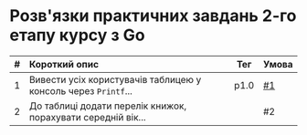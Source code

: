 # Розв'язки практичних завдань 2-го етапу курсу з Go

|  # | Короткий опис                                                  | Тег  | Умова |
|---:|:---------------------------------------------------------------|------|-------|
|  1 | Вивести усіх користувачів таблицею у консоль через `Printf`... | p1.0 | [#1](https://github.com/grescher/gocl2-psets/issues/1) |
|  2 | До таблиці додати перелік книжок, порахувати середній вік...   |      | #2    |
